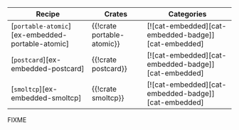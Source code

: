 | Recipe | Crates | Categories |
|--------|--------|------------|
| [`portable-atomic`][ex-embedded-portable-atomic] | {{!crate portable-atomic}} | [![cat-embedded][cat-embedded-badge]][cat-embedded] |
| [`postcard`][ex-embedded-postcard] | {{!crate postcard}} | [![cat-embedded][cat-embedded-badge]][cat-embedded] |
| [`smoltcp`][ex-embedded-smoltcp] | {{!crate smoltcp}} | [![cat-embedded][cat-embedded-badge]][cat-embedded] |

<div class="hidden">
FIXME
</div>
